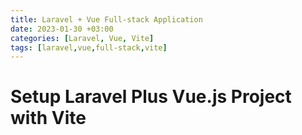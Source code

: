 ```yaml
---
title: Laravel + Vue Full-stack Application
date: 2023-01-30 +03:00
categories: [Laravel, Vue, Vite]
tags: [laravel,vue,full-stack,vite]
---
```


# Setup Laravel Plus Vue.js Project with Vite
